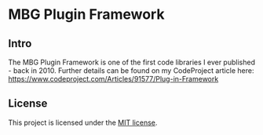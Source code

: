 # MBG Plugin Framework

## Intro

The MBG Plugin Framework is one of the first code libraries I ever published - back in 2010. Further details can be found on my CodeProject article here: https://www.codeproject.com/Articles/91577/Plug-in-Framework

## License

This project is licensed under the [MIT license](LICENSE.txt).
